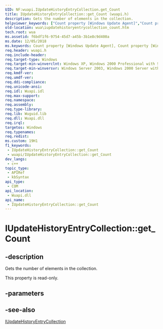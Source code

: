 ```yaml
---
UID: NF:wuapi.IUpdateHistoryEntryCollection.get_Count
title: IUpdateHistoryEntryCollection::get_Count (wuapi.h)
description: Gets the number of elements in the collection.
helpviewer_keywords: ["Count property [Windows Update Agent]","Count property [Windows Update Agent]","IUpdateHistoryEntryCollection interface","IUpdateHistoryEntryCollection interface [Windows Update Agent]","Count property","IUpdateHistoryEntryCollection.Count","IUpdateHistoryEntryCollection.get_Count","IUpdateHistoryEntryCollection::Count","IUpdateHistoryEntryCollection::get_Count","get_Count","wua.iupdatehistoryentrycollection_count","wuapi/IUpdateHistoryEntryCollection::Count","wuapi/IUpdateHistoryEntryCollection::get_Count"]
old-location: wua\iupdatehistoryentrycollection_count.htm
tech.root: wua
ms.assetid: f6bdf1f6-9754-45d7-a45b-3b1e8c9d400a
ms.date: 12/05/2018
ms.keywords: Count property [Windows Update Agent], Count property [Windows Update Agent],IUpdateHistoryEntryCollection interface, IUpdateHistoryEntryCollection interface [Windows Update Agent],Count property, IUpdateHistoryEntryCollection.Count, IUpdateHistoryEntryCollection.get_Count, IUpdateHistoryEntryCollection::Count, IUpdateHistoryEntryCollection::get_Count, get_Count, wua.iupdatehistoryentrycollection_count, wuapi/IUpdateHistoryEntryCollection::Count, wuapi/IUpdateHistoryEntryCollection::get_Count
req.header: wuapi.h
req.include-header: 
req.target-type: Windows
req.target-min-winverclnt: Windows XP, Windows 2000 Professional with SP3 [desktop apps only]
req.target-min-winversvr: Windows Server 2003, Windows 2000 Server with SP3 [desktop apps only]
req.kmdf-ver: 
req.umdf-ver: 
req.ddi-compliance: 
req.unicode-ansi: 
req.idl: Wuapi.idl
req.max-support: 
req.namespace: 
req.assembly: 
req.type-library: 
req.lib: Wuguid.lib
req.dll: Wuapi.dll
req.irql: 
targetos: Windows
req.typenames: 
req.redist: 
ms.custom: 19H1
f1_keywords:
 - IUpdateHistoryEntryCollection::get_Count
 - wuapi/IUpdateHistoryEntryCollection::get_Count
dev_langs:
 - c++
topic_type:
 - APIRef
 - kbSyntax
api_type:
 - COM
api_location:
 - Wuapi.dll
api_name:
 - IUpdateHistoryEntryCollection::get_Count
---
```


# IUpdateHistoryEntryCollection::get_Count


## -description

Gets the number of elements in the collection.

This property is read-only.

## -parameters

## -see-also

<a href="/windows/desktop/api/wuapi/nn-wuapi-iupdatehistoryentrycollection">IUpdateHistoryEntryCollection</a>

